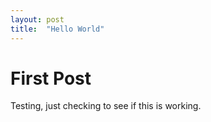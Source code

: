 ```yaml
---
layout: post
title:  "Hello World"
---
```


# First Post

Testing, just checking to see if this is working.
